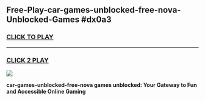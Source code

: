 
## Free-Play-car-games-unblocked-free-nova-Unblocked-Games #dx0a3
<h3>
<a href="https://news.freeplayer.one?title=car-games-unblocked-free-nova&ref=8M">CLICK TO PLAY</a></h3>
<hr>

<h3>
<a href="https://news.freeplayer.one?title=car-games-unblocked-free-nova&ref=8M">CLICK 2 PLAY</a>
  
</h3>

<a href="https://news.freeplayer.one?title=car-games-unblocked-free-nova&ref=8M"><img src="https://clearcache.store/games.png"></a>


**car-games-unblocked-free-nova games unblocked: Your Gateway to Fun and Accessible Online Gaming**

